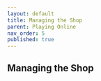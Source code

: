 ```yaml
---
layout: default
title: Managing the Shop
parent: Playing Online
nav_order: 5
published: true
---
```

## Managing the Shop
